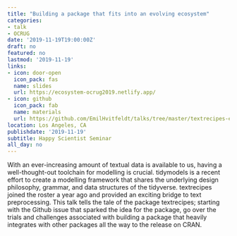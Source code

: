 ```yaml
---
title: "Building a package that fits into an evolving ecosystem"
categories:
- talk
- OCRUG
date: '2019-11-19T19:00:00Z'
draft: no
featured: no
lastmod: '2019-11-19'
links:
- icon: door-open
  icon_pack: fas
  name: slides
  url: https://ecosystem-ocrug2019.netlify.app/
- icon: github
  icon_pack: fab
  name: materials
  url: https://github.com/EmilHvitfeldt/talks/tree/master/textrecipes-ecosystem
location: Los Angeles, CA
publishdate: '2019-11-19'
subtitle: Happy Scientist Seminar
all_day: no
---
```


With an ever-increasing amount of textual data is available to us, having a well-thought-out toolchain for modelling is crucial. tidymodels is a recent effort to create a modelling framework that shares the underlying design philosophy, grammar, and data structures of the tidyverse. textrecipes joined the roster a year ago and provided an exciting bridge to text preprocessing. This talk tells the tale of the package textrecipes; starting with the Github issue that sparked the idea for the package, go over the trials and challenges associated with building a package that heavily integrates with other packages all the way to the release on CRAN.
